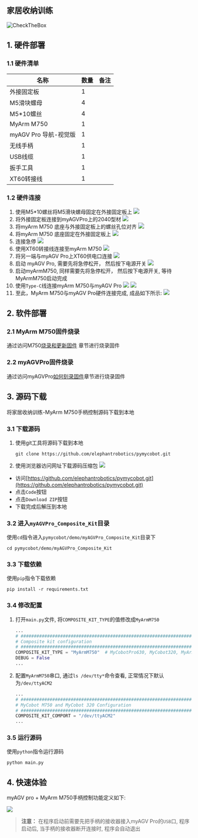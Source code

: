 ## 家居收纳训练

![CheckTheBox](../resources/1-ProductIntroduction/HomeServiceSimulation.gif)

## 1. 硬件部署

### 1.1 硬件清单

| 名称                | 数量 | 备注 |
|-------------------|----|----|
| 外接固定板             | 1  |    |
| M5滑块螺母            | 4  |    |
| M5*10螺丝           | 4  |    |
| MyArm M750        | 1  |    |
| myAGV Pro 导航-视觉版	 | 1  |
| 无线手柄	             | 1  |
| USB线缆	            | 1  |
| 扳手工具	             | 1  |
| XT60转接线	          | 1  |

### 1.2 硬件连接

1. 使用M5*10螺丝将M5滑块螺母固定在外接固定板上
   ![](../resources/7-ExamplesRobotsUsing/7.1/DSC03253.JPG)
2. 将外接固定板连接到myAGVPro上的2040型材
   ![](../resources/7-ExamplesRobotsUsing/7.1/DSC03257.JPG)
3. 将myArm M750 底座与外接固定板上的螺丝孔位对齐
   ![](../resources/7-ExamplesRobotsUsing/7.1/img.png)
4. 将myArm M750 底座固定在外接固定板上
   ![](../resources/7-ExamplesRobotsUsing/7.1/DSC03279.JPG)
5. 连接急停
   ![](../resources/7-ExamplesRobotsUsing/7.1/DSC03294.JPG)
6. 使用XT60转接线连接至myArm M750
   ![](../resources/7-ExamplesRobotsUsing/7.1/DSC03286.JPG)
7. 将另一端与myAGV Pro上XT60供电口连接
   ![](../resources/7-ExamplesRobotsUsing/7.1/DSC03287.JPG)
8. 启动 myAGV Pro, 需要先将急停松开， 然后按下电源开关
   ![](../resources/7-ExamplesRobotsUsing/7.1/DSC03288.png)
9. 启动myArmM750, 同样需要先将急停松开， 然后按下电源开关, 等待MyArmM750启动完成
10. 使用`Type-C`线连接myArm M750与myAGV Pro
    ![](../resources/7-ExamplesRobotsUsing/7.1/DSC03289.JPG)
    ![](../resources/7-ExamplesRobotsUsing/7.1/DSC03290.JPG)
11. 至此，MyArm M750与myAGV Pro硬件连接完成, 成品如下所示:
    ![](../resources/7-ExamplesRobotsUsing/7.1/DSC03307.JPG)

## 2. 软件部署

### 2.1 MyArm M750固件烧录

通过访问M750[烧录和更新固件](https://docs.elephantrobotics.com/docs/myarm-master_750-cn/4-FunctionsAndApplications/5-BasicFunctions/5.2-SoftwareUsageInstructions/5.2.3-flash_firmwares.html)
章节进行烧录固件

### 2.2 myAGVPro固件烧录

通过访问myAGVPro[如何刻录固件](../5-BasicApplication/5.3-FirmwareUse/5.3.2-HowToBurnFirmware.md)章节进行烧录固件

## 3. 源码下载

将家居收纳训练-MyArm M750手柄控制源码下载到本地

### 3.1 下载源码

1. 使用git工具将源码下载到本地
   ```shell
   git clone https://github.com/elephantrobotics/pymycobot.git
   ````
2. 使用浏览器访问网址下载源码压缩包
   ![](../resources/7-ExamplesRobotsUsing/PymycobotDownloadZIP.png)

- 访问[https://github.com/elephantrobotics/pymycobot.git](https://github.com/elephantrobotics/pymycobot.git)
- 点击`Code`按钮
- 点击`Download ZIP`按钮
- 下载完成后解压到本地

### 3.2 进入`myAGVPro_Composite_Kit`目录

使用`cd`指令进入`pymycobot/demo/myAGVPro_Composite_Kit`目录下

```shell
cd pymycobot/demo/myAGVPro_Composite_Kit
```

### 3.3 下载依赖

使用`pip`指令下载依赖

```shell
pip install -r requirements.txt
```

### 3.4 修改配置

1. 打开`main.py`文件, 将`COMPOSITE_KIT_TYPE`的值修改成`MyArmM750`

    ```python
    ...
    # ##############################################################################################
    # Composite kit configuration
    # ##############################################################################################
    COMPOSITE_KIT_TYPE = "MyArmM750"  # MyCobotPro630, MyCobot320, MyArmM750, Undefined
    DEBUG = False
    ...
    ```

2. 配置`MyArmM750`串口, 通过`ls /dev/tty*`命令查看, 正常情况下默认为`/dev/ttyACM2`

    ```python
    ...
    # ##############################################################################################
    # MyCobot M750 and MyCobot 320 Configuration
    # ##############################################################################################
    COMPOSITE_KIT_COMPORT = "/dev/ttyACM2"
    ...
    ```

### 3.5 运行源码

使用`python`指令运行源码

```shell
python main.py
```

## 4. 快速体验

myAGV pro + MyArm M750手柄控制功能定义如下:

![](../resources/7-ExamplesRobotsUsing/Handle.png)

> **注意：** 在程序启动前需要先把手柄的接收器接入myAGV Pro的`USB`口, 程序启动后, 当手柄的接收器断开连接时, 程序会自动退出

